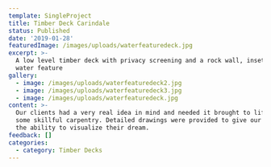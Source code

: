 ```yaml
---
template: SingleProject
title: Timber Deck Carindale
status: Published
date: '2019-01-28'
featuredImage: /images/uploads/waterfeaturedeck.jpg
excerpt: >-
  A low level timber deck with privacy screening and a rock wall, inset with a
  water feature
gallery:
  - image: /images/uploads/waterfeaturedeck2.jpg
  - image: /images/uploads/waterfeaturedeck3.jpg
  - image: /images/uploads/waterfeaturedeck.jpg
content: >-
  Our clients had a very real idea in mind and needed it brought to life with
  some skillful carpentry. Detailed drawings were provided to give our clients
  the ability to visualize their dream.
feedback: []
categories:
  - category: Timber Decks
---
```


